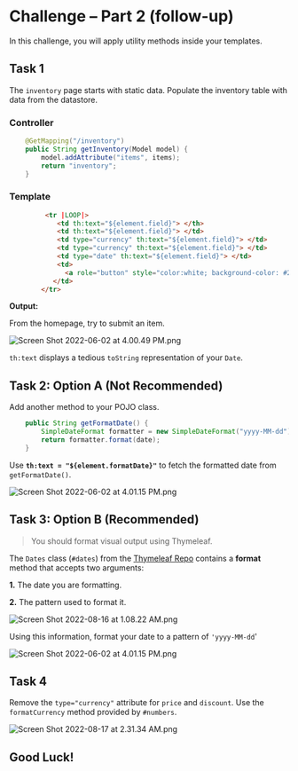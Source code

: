 # Challenge – Part 2 (follow-up)

In this challenge, you will apply utility methods inside your templates.
## Task 1

The `inventory` page starts with static data. Populate the inventory table with data from the datastore.
### Controller
```java
    @GetMapping("/inventory")
    public String getInventory(Model model) {
        model.addAttribute("items", items);
        return "inventory";
    }
```
### Template

```html
         <tr |LOOP|>
            <td th:text="${element.field}"> </th>
            <td th:text="${element.field}"> </td>
            <td type="currency" th:text="${element.field}"> </td>
            <td type="currency" th:text="${element.field}"> </td>
            <td type="date" th:text="${element.field}"> </td>
            <td>
              <a role="button" style="color:white; background-color: #263238" class="table-button">Update</a>
           </td>
        </tr>
```

**Output:**

From the homepage, try to submit an item.

![Screen Shot 2022-06-02 at 4.00.49 PM.png](https://firebasestorage.googleapis.com/v0/b/learnthepart-75aed.appspot.com/o/images%2Fe2414ecc-d580-41c3-b199-1f888e065151?alt=media&token=9f5b9367-ff9b-48ef-9904-896c7f8ec618)

`th:text` displays a tedious `toString` representation of your `Date`.

## Task 2: Option A (Not Recommended)


Add another method to your POJO class.
```java
    public String getFormatDate() {
        SimpleDateFormat formatter = new SimpleDateFormat("yyyy-MM-dd");
        return formatter.format(date);   
    }
```

Use **`th:text = "${element.formatDate}"`** to fetch the formatted date from  `getFormatDate()`.

![Screen Shot 2022-06-02 at 4.01.15 PM.png](https://firebasestorage.googleapis.com/v0/b/learnthepart-75aed.appspot.com/o/images%2F95e3b840-44ff-49b4-b7b7-443ad06af2c0?alt=media&token=7007c66a-9be2-46e3-b5b0-4203966d3d40)

## Task 3: Option B (Recommended)

>You should format visual output using Thymeleaf. 

The `Dates` class (`#dates`) from the [Thymeleaf Repo](https://github.com/thymeleaf/thymeleaf/blob/3.0-master/src/main/java/org/thymeleaf/expression/Dates.java) contains a **format** method that accepts two arguments:

**1.** The date you are formatting.

**2.** The pattern used to format it.

![Screen Shot 2022-08-16 at 1.08.22 AM.png](https://firebasestorage.googleapis.com/v0/b/learnthepart-75aed.appspot.com/o/images%2F8d27a065-84c7-4eb7-8cca-fbba4fd6098b?alt=media&token=4e069929-9af0-47ab-b4ec-2ef4a9d72f6c)

Using this information, format your date to a pattern of  `'yyyy-MM-dd`'

![Screen Shot 2022-06-02 at 4.01.15 PM.png](https://firebasestorage.googleapis.com/v0/b/learnthepart-75aed.appspot.com/o/images%2F95e3b840-44ff-49b4-b7b7-443ad06af2c0?alt=media&token=7007c66a-9be2-46e3-b5b0-4203966d3d40)

## Task 4
Remove the `type="currency"` attribute for `price` and `discount`. Use the `formatCurrency` method provided by `#numbers`.

![Screen Shot 2022-08-17 at 2.31.34 AM.png](https://firebasestorage.googleapis.com/v0/b/learnthepart-75aed.appspot.com/o/images%2F627a4470-4683-4b98-a480-663e67661d90?alt=media&token=4175cbde-c7d6-4e14-b866-e9bf70827566)
## Good Luck!
